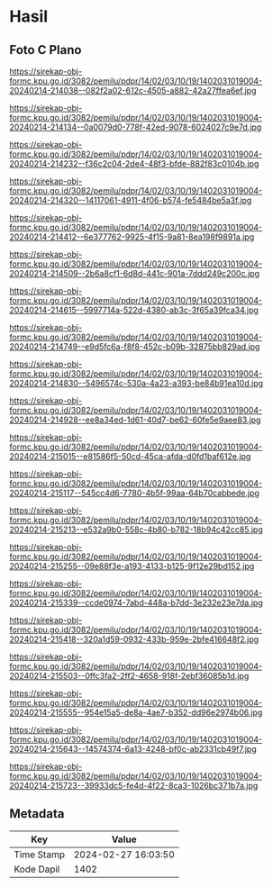 # Hasil

## Foto C Plano

https://sirekap-obj-formc.kpu.go.id/3082/pemilu/pdpr/14/02/03/10/19/1402031019004-20240214-214038--082f2a02-612c-4505-a882-42a27ffea6ef.jpg

https://sirekap-obj-formc.kpu.go.id/3082/pemilu/pdpr/14/02/03/10/19/1402031019004-20240214-214134--0a0079d0-778f-42ed-9078-6024027c9e7d.jpg

https://sirekap-obj-formc.kpu.go.id/3082/pemilu/pdpr/14/02/03/10/19/1402031019004-20240214-214232--f36c2c04-2de4-48f3-bfde-882f83c0104b.jpg

https://sirekap-obj-formc.kpu.go.id/3082/pemilu/pdpr/14/02/03/10/19/1402031019004-20240214-214320--14117061-4911-4f06-b574-fe5484be5a3f.jpg

https://sirekap-obj-formc.kpu.go.id/3082/pemilu/pdpr/14/02/03/10/19/1402031019004-20240214-214412--6e377762-9925-4f15-9a81-8ea198f9891a.jpg

https://sirekap-obj-formc.kpu.go.id/3082/pemilu/pdpr/14/02/03/10/19/1402031019004-20240214-214509--2b6a8cf1-6d8d-441c-901a-7ddd249c200c.jpg

https://sirekap-obj-formc.kpu.go.id/3082/pemilu/pdpr/14/02/03/10/19/1402031019004-20240214-214615--5997714a-522d-4380-ab3c-3f65a39fca34.jpg

https://sirekap-obj-formc.kpu.go.id/3082/pemilu/pdpr/14/02/03/10/19/1402031019004-20240214-214749--e9d5fc6a-f8f8-452c-b09b-32875bb829ad.jpg

https://sirekap-obj-formc.kpu.go.id/3082/pemilu/pdpr/14/02/03/10/19/1402031019004-20240214-214830--5496574c-530a-4a23-a393-be84b91ea10d.jpg

https://sirekap-obj-formc.kpu.go.id/3082/pemilu/pdpr/14/02/03/10/19/1402031019004-20240214-214928--ee8a34ed-1d61-40d7-be62-60fe5e9aee83.jpg

https://sirekap-obj-formc.kpu.go.id/3082/pemilu/pdpr/14/02/03/10/19/1402031019004-20240214-215015--e81586f5-50cd-45ca-afda-d0fd1baf612e.jpg

https://sirekap-obj-formc.kpu.go.id/3082/pemilu/pdpr/14/02/03/10/19/1402031019004-20240214-215117--545cc4d6-7780-4b5f-99aa-64b70cabbede.jpg

https://sirekap-obj-formc.kpu.go.id/3082/pemilu/pdpr/14/02/03/10/19/1402031019004-20240214-215213--e532a9b0-558c-4b80-b782-18b94c42cc85.jpg

https://sirekap-obj-formc.kpu.go.id/3082/pemilu/pdpr/14/02/03/10/19/1402031019004-20240214-215255--09e88f3e-a193-4133-b125-9f12e29bd152.jpg

https://sirekap-obj-formc.kpu.go.id/3082/pemilu/pdpr/14/02/03/10/19/1402031019004-20240214-215339--ccde0974-7abd-448a-b7dd-3e232e23e7da.jpg

https://sirekap-obj-formc.kpu.go.id/3082/pemilu/pdpr/14/02/03/10/19/1402031019004-20240214-215418--320a1d59-0932-433b-959e-2bfe416648f2.jpg

https://sirekap-obj-formc.kpu.go.id/3082/pemilu/pdpr/14/02/03/10/19/1402031019004-20240214-215503--0ffc3fa2-2ff2-4658-918f-2ebf36085b1d.jpg

https://sirekap-obj-formc.kpu.go.id/3082/pemilu/pdpr/14/02/03/10/19/1402031019004-20240214-215555--954e15a5-de8a-4ae7-b352-dd96e2974b06.jpg

https://sirekap-obj-formc.kpu.go.id/3082/pemilu/pdpr/14/02/03/10/19/1402031019004-20240214-215643--14574374-6a13-4248-bf0c-ab2331cb49f7.jpg

https://sirekap-obj-formc.kpu.go.id/3082/pemilu/pdpr/14/02/03/10/19/1402031019004-20240214-215723--39933dc5-fe4d-4f22-8ca3-1026bc371b7a.jpg


## Metadata

| Key        | Value               |
| ---------- | ------------------- |
| Time Stamp | 2024-02-27 16:03:50 |
| Kode Dapil | 1402                |



